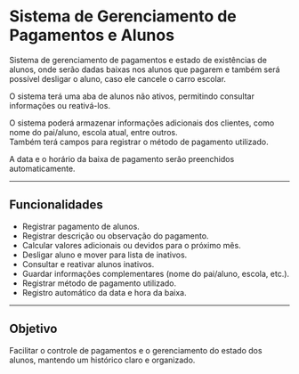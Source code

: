 # Sistema de Gerenciamento de Pagamentos e Alunos

Sistema de gerenciamento de pagamentos e estado de existências de alunos, onde serão dadas baixas nos alunos que pagarem e também será possível desligar o aluno, caso ele cancele o carro escolar.  

O sistema terá uma aba de alunos não ativos, permitindo consultar informações ou reativá-los.  


O sistema poderá armazenar informações adicionais dos clientes, como nome do pai/aluno, escola atual, entre outros.  
Também terá campos para registrar o método de pagamento utilizado.  

A data e o horário da baixa de pagamento serão preenchidos automaticamente.

---

## Funcionalidades

- Registrar pagamento de alunos.
- Registrar descrição ou observação do pagamento.
- Calcular valores adicionais ou devidos para o próximo mês.
- Desligar aluno e mover para lista de inativos.
- Consultar e reativar alunos inativos.
- Guardar informações complementares (nome do pai/aluno, escola, etc.).
- Registrar método de pagamento utilizado.
- Registro automático da data e hora da baixa.

---

## Objetivo

Facilitar o controle de pagamentos e o gerenciamento do estado dos alunos, mantendo um histórico claro e organizado.

